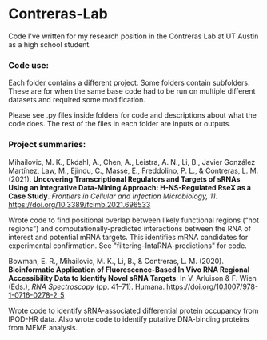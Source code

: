 # Contreras-Lab
Code I've written for my research position in the Contreras Lab at UT Austin as a high school student.

### Code use:
Each folder contains a different project.
Some folders contain subfolders. These are for when the same base code had to be run on multiple different datasets and required some modification.

Please see .py files inside folders for code and descriptions about what the code does.
The rest of the files in each folder are inputs or outputs.

### Project summaries:
Mihailovic, M. K., Ekdahl, A., Chen, A., Leistra, A. N., Li, B., Javier González Martínez, Law, M., Ejindu, C., Massé, E., Freddolino, P. L., & Contreras, L. M. (2021). <b>Uncovering Transcriptional Regulators and Targets of sRNAs Using an Integrative Data-Mining Approach: H-NS-Regulated RseX as a Case Study</b>. <i>Frontiers in Cellular and Infection Microbiology, 11</i>. https://doi.org/10.3389/fcimb.2021.696533

Wrote code to find positional overlap between likely functional regions (“hot regions”) and computationally-predicted interactions between the RNA of interest and potential mRNA targets. This identifies mRNA candidates for experimental confirmation. See "filtering-IntaRNA-predictions" for code.

Bowman, E. R., Mihailovic, M. K., Li, B., & Contreras, L. M. (2020). <b>Bioinformatic Application of Fluorescence-Based In Vivo RNA Regional Accessibility Data to Identify Novel sRNA Targets</b>. In V. Arluison & F. Wien (Eds.), <i>RNA Spectroscopy</i> (pp. 41–71). Humana. https://doi.org/10.1007/978-1-0716-0278-2_5

Wrote code to identify sRNA-associated differential protein occupancy from IPOD-HR data. Also wrote code to identify putative DNA-binding proteins from MEME analysis.
